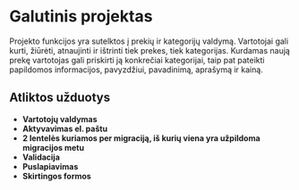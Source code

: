 # Galutinis projektas

Projekto funkcijos yra sutelktos į prekių ir kategorijų valdymą. Vartotojai gali kurti, žiūrėti, atnaujinti ir ištrinti tiek prekes, tiek kategorijas. Kurdamas naują prekę vartotojas gali priskirti ją konkrečiai kategorijai, taip pat pateikti papildomos informacijos, pavyzdžiui, pavadinimą, aprašymą ir kainą.

## Atliktos užduotys

- **Vartotojų valdymas**
- **Aktyvavimas el. paštu**
- **2 lentelės kuriamos per migraciją, iš kurių viena yra užpildoma migracijos metu**
- **Validacija**
- **Puslapiavimas**
- **Skirtingos formos**
